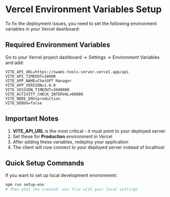 # Vercel Environment Variables Setup

To fix the deployment issues, you need to set the following environment variables in your Vercel dashboard:

## Required Environment Variables

Go to your Vercel project dashboard → Settings → Environment Variables and add:

```
VITE_API_URL=https://swami-tools-server.vercel.app/api
VITE_API_TIMEOUT=10000
VITE_APP_NAME=ChatGPT Manager
VITE_APP_VERSION=1.0.0
VITE_SESSION_TIMEOUT=3600000
VITE_ACTIVITY_CHECK_INTERVAL=60000
VITE_NODE_ENV=production
VITE_DEBUG=false
```

## Important Notes

1. **VITE_API_URL** is the most critical - it must point to your deployed server
2. Set these for **Production** environment in Vercel
3. After adding these variables, redeploy your application
4. The client will now connect to your deployed server instead of localhost

## Quick Setup Commands

If you want to set up local development environment:

```bash
npm run setup-env
# Then edit the created .env file with your local settings
```
